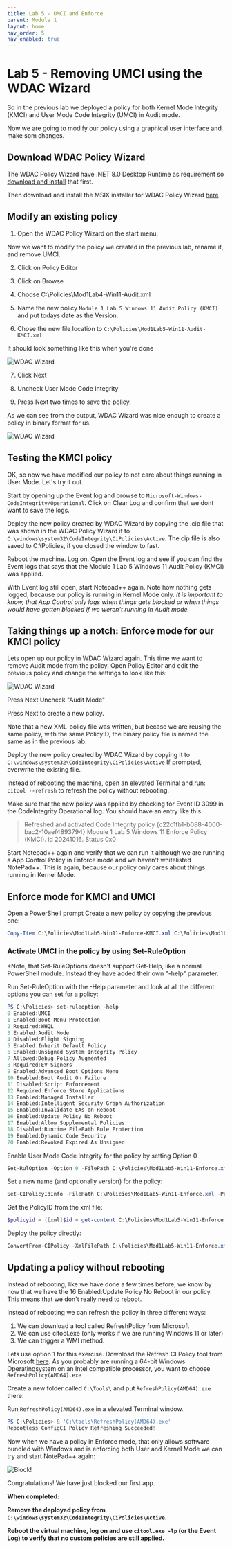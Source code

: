 ```yaml
---
title: Lab 5 - UMCI and Enforce
parent: Module 1
layout: home
nav_order: 5
nav_enabled: true
---
```


# Lab 5 - Removing UMCI using the WDAC Wizard

So in the previous lab we deployed a policy for both Kernel Mode Integrity (KMCI) and User Mode Code Integrity (UMCI) in Audit mode.

Now we are going to modify our policy using a graphical user interface and make som changes.

## Download WDAC Policy Wizard 

The WDAC Policy Wizard have .NET 8.0 Desktop Runtime as requirement so [download and install](https://download.visualstudio.microsoft.com/download/pr/907765b0-2bf8-494e-93aa-5ef9553c5d68/a9308dc010617e6716c0e6abd53b05ce/windowsdesktop-runtime-8.0.8-win-x64.exe) that first.

Then download and install the MSIX installer for WDAC Policy Wizard [here](https://webapp-wdac-wizard.azurewebsites.net/)


## Modify an existing policy

1. Open the WDAC Policy Wizard on the start menu.

Now we want to modify the policy we created in the previous lab, rename it, and remove UMCI.

2. Click on Policy Editor

3. Click on Browse

4. Choose C:\Policies\Mod1Lab4-Win11-Audit.xml

5. Name the new policy `Module 1 Lab 5 Windows 11 Audit Policy (KMCI)` and put todays date as the Version.

6. Chose the new file location to `C:\Policies\Mod1Lab5-Win11-Audit-KMCI.xml`

It should look something like this when you're done

![WDAC Wizard](/img/mod1-lab5-img1.jpg)

7. Click Next

8. Uncheck User Mode Code Integrity

9. Press Next two times to save the policy.

As we can see from the output, WDAC Wizard was nice enough to create a policy in binary format for us.

![WDAC Wizard](/img/mod1-lab5-img2.jpg)


## Testing the KMCI policy

OK, so now we have modified our policy to not care about things running in User Mode. Let's try it out.

Start by opening up the Event log and browse to `Microsoft-Windows-CodeIntegrity/Operational`. 
Click on Clear Log and confirm that we dont want to save the logs.

Deploy the new policy created by WDAC Wizard by copying the <POLICYGUID>.cip file that was shown in the WDAC Policy Wizard it to `C:\windows\system32\CodeIntegrity\CiPolicies\Active`. The cip file is also saved to C:\Policies, if you closed the window to fast.

Reboot the machine. Log on. Open the Event log and see if you can find the Event logs that says that the Module 1 Lab 5 Windows 11 Audit Policy (KMCI) was applied.

With Event log still open, start Notepad++ again. Note how nothing gets logged, because our policy is running in Kernel Mode only.
*It is important to know, that App Control only logs when things gets blocked or when things would have gotten blocked if we weren't running in Audit mode.*

## Taking things up a notch: Enforce mode for our KMCI policy

Lets open up our policy in WDAC Wizard again. This time we want to remove Audit mode from the policy.
Open Policy Editor and edit the previous policy and change the settings to look like this:

![WDAC Wizard](/img/mod1-lab5-img3.jpg)

Press Next
Uncheck "Audit Mode"

Press Next to create a new policy.

Note that a new XML-policy file was written, but becase we are reusing the same policy, with the same PolicyID, the binary policy file is named the same as in the previous lab.

Deploy the new policy created by WDAC Wizard by copying it to `C:\windows\system32\CodeIntegrity\CiPolicies\Active`
If prompted, overwrite the existing file.

Instead of rebooting the machine, open an elevated Terminal and run: `citool --refresh` to refresh the policy without rebooting.

Make sure that the new policy was applied by checking for Event ID 3099 in the CodeIntegrity Operational log. You should have an entry like this:

> Refreshed and activated Code Integrity policy {c22c1fb1-b088-4000-bac2-10aef4893794} Module 1 Lab 5 Windows 11 Enforce Policy (KMCI). id 20241016. Status 0x0

Start Notepad++ again and verify that we can run it although we are running a App Control Policy in Enforce mode and we haven't whitelisted NotePad++. This is again, because our policy only cares about things running in Kernel Mode.

## Enforce mode for KMCI and UMCI

Open a PowerShell prompt
Create a new policy by copying the previous one:

```powershell
Copy-Item C:\Policies\Mod1Lab5-Win11-Enforce-KMCI.xml C:\Policies\Mod1Lab5-Win11-Enforce.xml
``` 


### Activate UMCI in the policy by using Set-RuleOption

*Note, that Set-RuleOptions doesn't support Get-Help, like a normal PowerShell module. Instead they have added their own "-help" parameter.

Run Set-RuleOption with the -Help parameter and look at all the different options you can set for a policy:
```powershell
PS C:\Policies> set-ruleoption -help
0 Enabled:UMCI
1 Enabled:Boot Menu Protection
2 Required:WHQL
3 Enabled:Audit Mode
4 Disabled:Flight Signing
5 Enabled:Inherit Default Policy
6 Enabled:Unsigned System Integrity Policy
7 Allowed:Debug Policy Augmented
8 Required:EV Signers
9 Enabled:Advanced Boot Options Menu
10 Enabled:Boot Audit On Failure
11 Disabled:Script Enforcement
12 Required:Enforce Store Applications
13 Enabled:Managed Installer
14 Enabled:Intelligent Security Graph Authorization
15 Enabled:Invalidate EAs on Reboot
16 Enabled:Update Policy No Reboot
17 Enabled:Allow Supplemental Policies
18 Disabled:Runtime FilePath Rule Protection
19 Enabled:Dynamic Code Security
20 Enabled:Revoked Expired As Unsigned
```

Enable User Mode Code Integrity for the policy by setting Option 0
```powershell
Set-RulOption -Option 0 -FilePath C:\Policies\Mod1Lab5-Win11-Enforce.xml
```



Set a new name (and optionally version) for the policy:
```powershell
Set-CIPolicyIdInfo -FilePath C:\Policies\Mod1Lab5-Win11-Enforce.xml -PolicyName "Module 1 Lab 5 Windows 11 Enforce Policy (UMCI/KMCI)" -PolicyId "20241016"
```

Get the PolicyID from the xml file:

```powershell
$policyid = ([xml]$id = get-content C:\Policies\Mod1Lab5-Win11-Enforce.xml).SiPolicy.PolicyID
```

Deploy the policy directly:
```powershell
ConvertFrom-CIPolicy -XmlFilePath C:\Policies\Mod1Lab5-Win11-Enforce.xml -BinaryFilePath C:\windows\system32\CodeIntegrity\CiPolicies\Active\$policyid.cip
```

## Updating a policy without rebooting

Instead of rebooting, like we have done a few times before, we know by now that we have the 16 Enabled:Update Policy No Reboot in our policy. This means that we don't really need to reboot.

Instead of rebooting we can refresh the policy in three different ways:

1. We can download a tool called RefreshPolicy from Microsoft
2. We can use citool.exe (only works if we are running Windows 11 or later)
3. We can trigger a WMI method.

Lets use option 1 for this exercise. Download the Refresh CI Policy tool from Microsoft [here](https://www.microsoft.com/en-us/download/details.aspx?id=102925). As you probably are running a 64-bit Windows Operatingsystem on an Intel compatible processor, you want to choose `RefreshPolicy(AMD64).exe`

Create a new folder called `C:\Tools\` and put `RefreshPolicy(AMD64).exe` there.

Run `RefreshPolicy(AMD64).exe` in a elevated Terminal window.

```powershell
PS C:\Policies> & 'C:\tools\RefreshPolicy(AMD64).exe'
Rebootless ConfigCI Policy Refreshing Succeeded!
```

Now when we have a policy in Enforce mode, that only allows software bundled with Windows and is enforcing both User and Kernel Mode we can try and start NotePad++ again:

![Block!](/img/mod1-lab5-img4.jpg)


Congratulations! We have just blocked our first app.


**When completed:**

**Remove the deployed policy from `C:\windows\system32\CodeIntegrity\CiPolicies\Active`.**

**Reboot the virtual machine, log on and use `citool.exe -lp` (or the Event Log) to verify that no custom policies are still applied.**